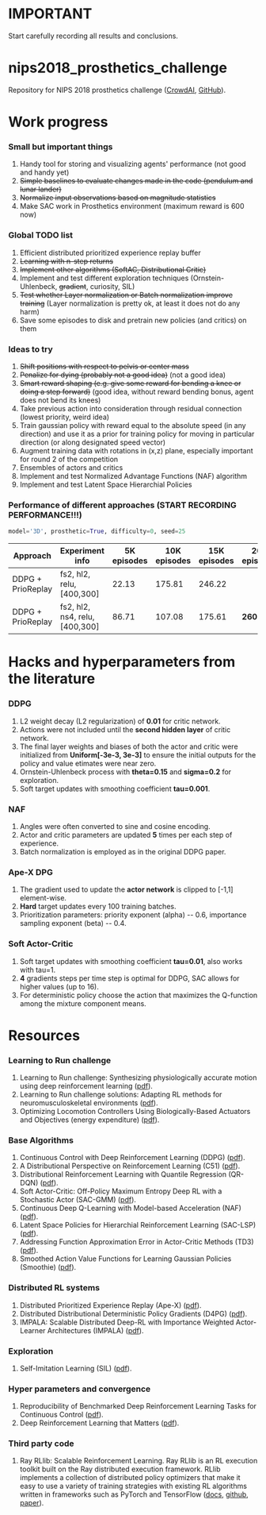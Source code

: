 # IMPORTANT
Start carefully recording all results and conclusions.

# nips2018_prosthetics_challenge
Repository for NIPS 2018 prosthetics challenge ([CrowdAI](https://www.crowdai.org/challenges/nips-2018-ai-for-prosthetics-challenge), [GitHub](https://github.com/stanfordnmbl/osim-rl)).

# Work progress

### Small but important things
1. Handy tool for storing and visualizing agents' performance (not good and handy yet)
2. ~~Simple baselines to evaluate changes made in the code (pendulum and lunar lander)~~
3. ~~Normalize input observations based on magnitude statistics~~
4. Make SAC work in Prosthetics environment (maximum reward is 600 now)

### Global TODO list
1. Efficient distributed prioritized experience replay buffer
2. ~~Learning with n-step returns~~
3. ~~Implement other algorithms (SoftAC, Distributional Critic)~~
4. Implement and test different exploration techniques (Ornstein-Uhlenbeck, ~~gradient~~, curiosity, SIL)
5. ~~Test whether Layer normalization or Batch normalization improve training~~ (Layer normalization is pretty ok, at least it does not do any harm)
6. Save some episodes to disk and pretrain new policies (and critics) on them

### Ideas to try
1. ~~Shift positions with respect to pelvis or center mass~~
2. ~~Penalize for dying (probably not a good idea)~~ (not a good idea)
3. ~~Smart reward shaping (e.g. give some reward for bending a knee or doing a step forward)~~ (good idea, without reward bending bonus, agent does not bend its knees)
4. Take previous action into consideration through residual connection (lowest priority, weird idea)
5. Train gaussian policy with reward equal to the absolute speed (in any direction) and use it as a prior for training policy for moving in particular direction (or along designated speed vector)
6. Augment training data with rotations in (x,z) plane, especially important for round 2 of the competition
7. Ensembles of actors and critics
8. Implement and test Normalized Advantage Functions (NAF) algorithm
9. Implement and test Latent Space Hierarchial Policies

### Performance of different approaches (START RECORDING PERFORMANCE!!!)
```python
model='3D', prosthetic=True, difficulty=0, seed=25
```
| Approach | Experiment info | 5K episodes | 10K episodes | 15K episodes | 20K episodes |
|-|-|-|-|-|-|
| DDPG + PrioReplay | fs2, hl2, relu, [400,300] | 22.13 | 175.81 | 246.22 |
| DDPG + PrioReplay | fs2, hl2, ns4, relu, [400,300] | 86.71 | 107.08 | 175.61 | **260.77** |

# Hacks and hyperparameters from the literature

### DDPG
1. L2 weight decay (L2 regularization) of **0.01** for critic network.
2. Actions were not included until the **second hidden layer** of critic network.
3. The final layer weights and biases of both the actor and critic were initialized from **Uniform[-3e-3, 3e-3]** to ensure the initial outputs for the policy and value etimates were near zero.
4. Ornstein-Uhlenbeck process with **theta=0.15** and **sigma=0.2** for exploration.
5. Soft target updates with smoothing coefficient **tau=0.001**.
### NAF
1. Angles were often converted to sine and cosine encoding.
2. Actor and critic parameters are updated **5** times per each step of experience.
3. Batch normalization is employed as in the original DDPG paper.
### Ape-X DPG
1. The gradient used to update the **actor network** is clipped to [-1,1] element-wise.
2. **Hard** target updates every 100 training batches.
3. Prioritization parameters: priority exponent (alpha) -- 0.6, importance sampling exponent (beta) -- 0.4.
### Soft Actor-Critic
1. Soft target updates with smoothing coefficient **tau=0.01**, also works with tau=1.
2. **4** gradients steps per time step is optimal for DDPG, SAC allows for higher values (up to 16).
3. For deterministic policy choose the action that maximizes the Q-function among the mixture component means.

# Resources
### Learning to Run challenge
1. Learning to Run challenge: Synthesizing physiologically accurate motion using deep reinforcement learning ([pdf](https://arxiv.org/pdf/1804.00198.pdf)).
2. Learning to Run challenge solutions: Adapting RL methods for neuromusculoskeletal environments ([pdf](https://arxiv.org/pdf/1804.00361.pdf)).
3. Optimizing Locomotion Controllers Using Biologically-Based Actuators and Objectives (energy expenditure) ([pdf](https://www.ncbi.nlm.nih.gov/pmc/articles/PMC4523558/pdf/nihms641752.pdf)).
### Base Algorithms
1. Continuous Control with Deep Reinforcement Learning (DDPG) ([pdf](https://arxiv.org/pdf/1509.02971.pdf)).
2. A Distributional Perspective on Reinforcement Learning (C51) ([pdf](https://arxiv.org/pdf/1707.06887.pdf)).
3. Distributional Reinforcement Learning with Quantile Regression (QR-DQN) ([pdf](https://arxiv.org/pdf/1710.10044.pdf)).
4. Soft Actor-Critic: Off-Policy Maximum Entropy Deep RL with a Stochastic Actor (SAC-GMM) ([pdf](https://arxiv.org/pdf/1801.01290.pdf)).
5. Continuous Deep Q-Learning with Model-based Acceleration (NAF) ([pdf](http://proceedings.mlr.press/v48/gu16.pdf)).
6. Latent Space Policies for Hierarchial Reinforcement Learning (SAC-LSP) ([pdf](https://arxiv.org/pdf/1804.02808.pdf)).
7. Addressing Function Approximation Error in Actor-Critic Methods (TD3) ([pdf](https://arxiv.org/pdf/1802.09477.pdf)).
8. Smoothed Action Value Functions for Learning Gaussian Policies (Smoothie) ([pdf](https://arxiv.org/pdf/1803.02348.pdf)).
### Distributed RL systems
1. Distributed Prioritized Experience Replay (Ape-X) ([pdf](https://arxiv.org/pdf/1803.00933.pdf)).
2. Distributed Distributional Deterministic Policy Gradients (D4PG) ([pdf](https://arxiv.org/pdf/1804.08617.pdf)).
3. IMPALA: Scalable Distributed Deep-RL with Importance Weighted Actor-Learner Architectures (IMPALA) ([pdf](https://arxiv.org/pdf/1802.01561.pdf)).
### Exploration
1. Self-Imitation Learning (SIL) ([pdf](https://arxiv.org/pdf/1806.05635.pdf)).
### Hyper parameters and convergence
1. Reproducibility of Benchmarked Deep Reinforcement Learning Tasks for Continuous Control ([pdf](https://arxiv.org/pdf/1708.04133.pdf)).
2. Deep Reinforcement Learning that Matters ([pdf](https://arxiv.org/pdf/1709.06560.pdf)).
### Third party code
1. Ray RLlib: Scalable Reinforcement Learning. Ray RLlib is an RL execution toolkit built on the Ray distributed execution framework. RLlib implements a collection of distributed policy optimizers that make it easy to use a variety of training strategies with existing RL algorithms written in frameworks such as PyTorch and TensorFlow ([docs](http://ray.readthedocs.io/en/latest/rllib.html), [github](https://github.com/ray-project/ray/tree/master/python/ray/rllib), [paper](https://arxiv.org/pdf/1712.09381.pdf)).
